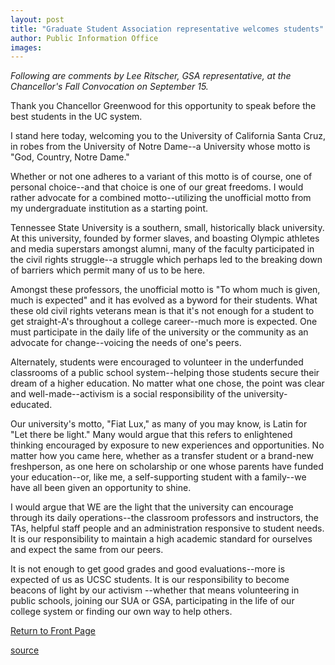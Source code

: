 ```yaml
---
layout: post
title: "Graduate Student Association representative welcomes students"
author: Public Information Office
images:
---
```


_Following are comments by Lee Ritscher, GSA representative, at the Chancellor's Fall Convocation on September 15._

Thank you Chancellor Greenwood for this opportunity to speak before the best students in the UC system.   

I stand here today, welcoming you to the University of California Santa Cruz, in robes from the University of Notre Dame--a University whose motto is "God, Country, Notre Dame."

Whether or not one adheres to a variant of this motto is of course, one of personal choice--and that choice is one of our great freedoms. I would rather advocate for a combined motto--utilizing the unofficial motto from my undergraduate institution as a starting point.

Tennessee State University is a southern, small, historically black university. At this university, founded by former slaves, and boasting Olympic athletes and media superstars amongst alumni, many of the faculty participated in the civil rights struggle--a struggle which perhaps led to the breaking down of barriers which permit many of us to be here.

Amongst these professors, the unofficial motto is "To whom much is given, much is expected" and it has evolved as a byword for their students. What these old civil rights veterans mean is that it's not enough for a student to get straight-A's throughout a college career--much more is expected. One must participate in the daily life of the university or the community as an advocate for change--voicing the needs of one's peers.

Alternately, students were encouraged to volunteer in the underfunded classrooms of a public school system--helping those students secure their dream of a higher education. No matter what one chose, the point was clear and well-made--activism is a social responsibility of the university-educated.  

Our university's motto, "Fiat Lux," as many of you may know, is Latin for "Let there be light." Many would argue that this refers to enlightened thinking encouraged by exposure to new experiences and opportunities. No matter how you came here, whether as a transfer student or a brand-new freshperson, as one here on scholarship or one whose parents have funded your education--or, like me, a self-supporting student with a family--we have all been given an opportunity to shine.

I would argue that WE are the light that the university can encourage through its daily operations--the classroom professors and instructors, the TAs, helpful staff people and an administration responsive to student needs. It is our responsibility to maintain a high academic standard for ourselves and expect the same from our peers.

It is not enough to get good grades and good evaluations--more is expected of us as UCSC students. It is our responsibility to become beacons of light by our activism --whether that means volunteering in public schools, joining our SUA or GSA, participating in the life of our college system or finding our own way to help others.

  

[Return to Front Page][1]

[1]: http://currents.ucsc.edu/

[source](http://www1.ucsc.edu/currents/02-03/09-16/ritscher.html "Permalink to ritscher")
